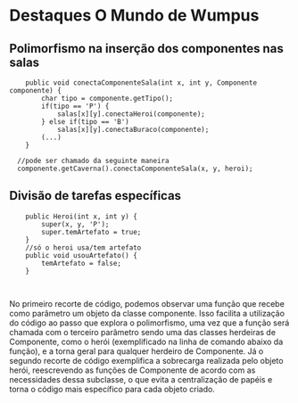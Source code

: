 # Destaques O Mundo de Wumpus

## Polimorfismo na inserção dos componentes nas salas
```
	public void conectaComponenteSala(int x, int y, Componente componente) {
		char tipo = componente.getTipo();
		if(tipo == 'P') {
			salas[x][y].conectaHeroi(componente);
		} else if(tipo == 'B') 
			salas[x][y].conectaBuraco(componente);
		(...)
	}
  
  //pode ser chamado da seguinte maneira
  componente.getCaverna().conectaComponenteSala(x, y, heroi);
```

## Divisão de tarefas específicas
```
	public Heroi(int x, int y) {
		super(x, y, 'P');
		super.temArtefato = true;
	}
	//só o heroi usa/tem artefato
	public void usouArtefato() {
		temArtefato = false;
	}
  
``` 

## 
No primeiro recorte de código, podemos observar uma função que recebe como parâmetro um objeto da classe componente. Isso facilita a utilização do código ao passo que explora o polimorfismo, uma vez que a função será chamada com o terceiro parâmetro sendo uma das classes herdeiras de Componente, como o herói (exemplificado na linha de comando abaixo da função), e a torna geral para qualquer herdeiro de Componente. Já o segundo recorte de código exemplifica a sobrecarga realizada pelo objeto herói, reescrevendo as funções de Componente de acordo com as necessidades dessa subclasse, o que evita a centralização de papéis e torna o código mais específico para cada objeto criado.
